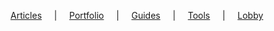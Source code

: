 <!-- _navbar.md -->

[Articles](https://jeanmgirard.github.io/docs/articles) &nbsp;&nbsp;&nbsp; | &nbsp;&nbsp;&nbsp;
[Portfolio](https://jeanmgirard.github.io/Portfolio/) &nbsp;&nbsp;&nbsp; | &nbsp;&nbsp;&nbsp; 
[Guides](https://jeanmgirard.github.io/docs/guides) &nbsp;&nbsp;&nbsp; | &nbsp;&nbsp;&nbsp; 
[Tools](https://jeanmgirard.github.io/docs/tools) &nbsp;&nbsp;&nbsp; | &nbsp;&nbsp;&nbsp; 
[Lobby](https://jeanmgirard.github.io/)&nbsp;&nbsp;&nbsp; 
